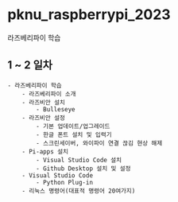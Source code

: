 # pknu_raspberrypi_2023
라즈베리파이 학습

## 1 ~ 2 일차
	- 라즈베리파이 학습
		- 라즈베리파이 소개
		- 라즈비안 설치
			- Bulleseye
		- 라즈비안 설정
			- 기본 업데이트/업그레이드
			- 한글 폰트 설치 및 입력기
			- 스크린세이버, 와이파이 연결 끊김 현상 해제
		- Pi-apps 설치
			- Visual Studio Code 설치
			- Github Desktop 설치 및 설정
		- Visual Studio Code
			- Python Plug-in
		- 리눅스 명령어(대표적 명령어 20여가지)
		